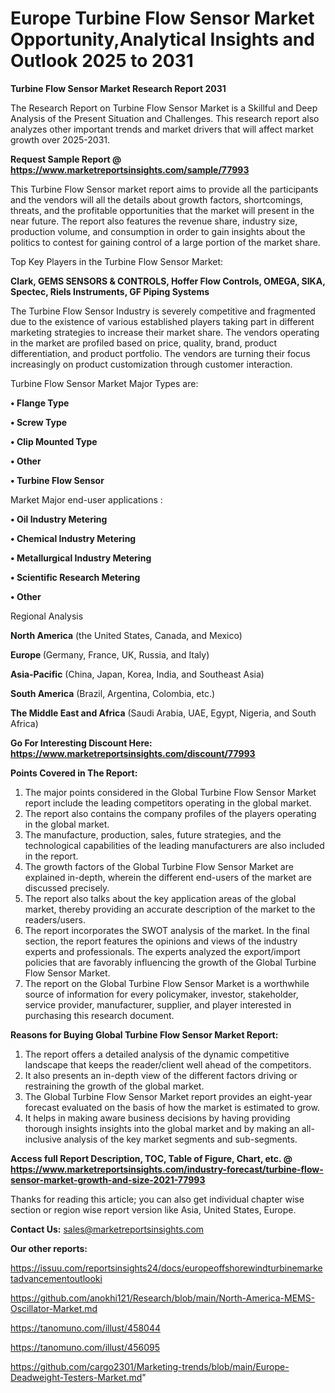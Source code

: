 # Europe Turbine Flow Sensor Market Opportunity,Analytical Insights and Outlook 2025 to 2031

<strong>Turbine Flow Sensor Market Research Report 2031</strong>

The Research Report on Turbine Flow Sensor Market is a Skillful and Deep Analysis of the Present Situation and Challenges. This research report also analyzes other important trends and market drivers that will affect market growth over 2025-2031.

<strong>Request Sample Report @ <a href=https://www.marketreportsinsights.com/sample/77993>https://www.marketreportsinsights.com/sample/77993</a></strong>

This Turbine Flow Sensor market report aims to provide all the participants and the vendors will all the details about growth factors, shortcomings, threats, and the profitable opportunities that the market will present in the near future. The report also features the revenue share, industry size, production volume, and consumption in order to gain insights about the politics to contest for gaining control of a large portion of the market share.

Top Key Players in the Turbine Flow Sensor Market:

<strong>Clark, GEMS SENSORS & CONTROLS, Hoffer Flow Controls, OMEGA, SIKA, Spectec, Riels Instruments, GF Piping Systems</strong>

The Turbine Flow Sensor Industry is severely competitive and fragmented due to the existence of various established players taking part in different marketing strategies to increase their market share. The vendors operating in the market are profiled based on price, quality, brand, product differentiation, and product portfolio. The vendors are turning their focus increasingly on product customization through customer interaction.

Turbine Flow Sensor Market Major Types are:

<strong>• Flange Type

• Screw Type

• Clip Mounted Type

• Other

• Turbine Flow Sensor</strong>

Market Major end-user applications :

<strong>• Oil Industry Metering

• Chemical Industry Metering

• Metallurgical Industry Metering

• Scientific Research Metering

• Other</strong>

Regional Analysis

</u><strong><b>North America</b></strong> (the United States, Canada, and Mexico)

<strong><b>Europe </b></strong>(Germany, France, UK, Russia, and Italy)

<strong><b>Asia-Pacific</b></strong> (China, Japan, Korea, India, and Southeast Asia)

<strong><b>South America</b></strong> (Brazil, Argentina, Colombia, etc.)

<strong><b>The Middle East and Africa</b></strong> (Saudi Arabia, UAE, Egypt, Nigeria, and South Africa)

<strong>Go For Interesting Discount Here: <a href=https://www.marketreportsinsights.com/discount/77993>https://www.marketreportsinsights.com/discount/77993</a></strong>

<strong>Points Covered in The Report:</strong>
<ol>
  <li>The major points considered in the Global Turbine Flow Sensor Market report include the leading competitors operating in the global market.</li>
  <li>The report also contains the company profiles of the players operating in the global market.</li>
  <li>The manufacture, production, sales, future strategies, and the technological capabilities of the leading manufacturers are also included in the report.</li>
  <li>The growth factors of the Global Turbine Flow Sensor Market are explained in-depth, wherein the different end-users of the market are discussed precisely.</li>
  <li>The report also talks about the key application areas of the global market, thereby providing an accurate description of the market to the readers/users.</li>
  <li>The report incorporates the SWOT analysis of the market. In the final section, the report features the opinions and views of the industry experts and professionals. The experts analyzed the export/import policies that are favorably influencing the growth of the Global Turbine Flow Sensor Market.</li>
  <li>The report on the Global Turbine Flow Sensor Market is a worthwhile source of information for every policymaker, investor, stakeholder, service provider, manufacturer, supplier, and player interested in purchasing this research document.</li>
</ol>
<strong>Reasons for Buying Global Turbine Flow Sensor Market Report:</strong>

<ol>
  <li>The report offers a detailed analysis of the dynamic competitive landscape that keeps the reader/client well ahead of the competitors.</li>
  <li>It also presents an in-depth view of the different factors driving or restraining the growth of the global market.</li>
  <li>The Global Turbine Flow Sensor Market report provides an eight-year forecast evaluated on the basis of how the market is estimated to grow.</li>
  <li>It helps in making aware business decisions by having providing thorough insights insights into the global market and by making an all-inclusive analysis of the key market segments and sub-segments.</li>
</ol>
<strong>Access full Report Description, TOC, Table of Figure, Chart, etc. @ <a href=https://www.marketreportsinsights.com/industry-forecast/turbine-flow-sensor-market-growth-and-size-2021-77993>https://www.marketreportsinsights.com/industry-forecast/turbine-flow-sensor-market-growth-and-size-2021-77993</a></strong>


Thanks for reading this article; you can also get individual chapter wise section or region wise report version like Asia, United States, Europe.

<strong>Contact Us:</strong>
sales@marketreportsinsights.com

<strong>Our other reports:</strong>

<a href=https://issuu.com/reportsinsights24/docs/europeoffshorewindturbinemarketadvancementoutlooki>https://issuu.com/reportsinsights24/docs/europeoffshorewindturbinemarketadvancementoutlooki</a>

<a href=https://github.com/anokhi121/Research/blob/main/North-America-MEMS-Oscillator-Market.md>https://github.com/anokhi121/Research/blob/main/North-America-MEMS-Oscillator-Market.md</a>

<a href=https://tanomuno.com/illust/458044>https://tanomuno.com/illust/458044</a>

<a href=https://tanomuno.com/illust/456095>https://tanomuno.com/illust/456095</a>

<a href=https://github.com/cargo2301/Marketing-trends/blob/main/Europe-Deadweight-Testers-Market.md>https://github.com/cargo2301/Marketing-trends/blob/main/Europe-Deadweight-Testers-Market.md</a>"
